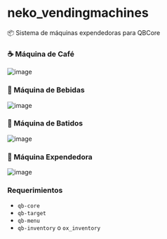 # neko_vendingmachines
📦 Sistema de máquinas expendedoras para QBCore

### ☕ Máquina de Café
![image](https://github.com/imkuroneko/neko_vendingmachines/assets/20273059/5bad2498-c106-4f8c-998b-1b0855657a3a)

### 🥤 Máquina de Bebidas
![image](https://github.com/imkuroneko/neko_vendingmachines/assets/20273059/b7d8ddcf-fb96-4879-abfe-61fa3cee49cf)

### 🍧 Máquina de Batidos
![image](https://github.com/imkuroneko/neko_vendingmachines/assets/20273059/fc1028f8-d33d-4dbc-97ec-e080f07efff2)

### 🍪 Máquina Expendedora
![image](https://github.com/imkuroneko/neko_vendingmachines/assets/20273059/b767f9bf-0f2c-4ae8-a50e-d02368044680)

### Requerimientos
- `qb-core`
- `qb-target`
- `qb-menu`
- `qb-inventory` o `ox_inventory` 
